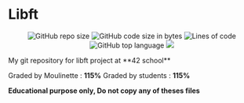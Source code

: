# Libft
<p align="center"> 
<img alt="GitHub repo size" src="https://img.shields.io/github/repo-size/bycop/42-libft">
<img alt="GitHub code size in bytes" src="https://img.shields.io/github/languages/code-size/bycop/42-libft">
<img alt="Lines of code" src="https://img.shields.io/tokei/lines/github/bycop/42-libft">
<img alt="GitHub top language" src="https://img.shields.io/github/languages/top/bycop/42-libft">
<img src="https://hits.seeyoufarm.com/api/count/incr/badge.svg?url=https%3A%2F%2Fgithub.com%2Fbycop%2F42-libft%2F&count_bg=%233062F3&title_bg=%23555555&icon=&icon_color=%23E7E7E7&title=Views&edge_flat=false"/>
</p>
My git repository for libft project at **42 school**

Graded by Moulinette : **115%**
Graded by students : **115%**

**Educational purpose only, Do not copy any of theses files**
